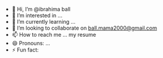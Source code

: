 - 👋 Hi, I’m @ibrahima ball
- 👀 I’m interested in ...
- 🌱 I’m currently learning ...
- 💞️ I’m looking to collaborate on ball.mama2000@gmail.com
- 📫 How to reach me ... my resume 
- 😄 Pronouns: ...
- ⚡ Fun fact:

<!---
ibraball/ibraball is a ✨ special ✨ repository because its `README.md` (this file) appears on your GitHub profile.
You can click the Preview link to take a look at your changes.
--->
